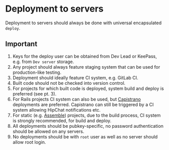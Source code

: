 # Deployment to servers

Deployment to servers should always be done with universal encapsulated `deploy`.

## Important

1. Keys for the deploy user can be obtained from Dev Lead or KeePass, e.g. from `Dev server` storage.
2. Any project should always feature staging system that can be used for production-like testing.
3. Deployment should ideally feature CI system, e.g. GitLab CI.
4. Built code should not be checked into version control.
5. For projects for which built code is deployed, system build and deploy is preferred (see pt. 3).
  1. For Rails projects CI system can also be used, but [Capistrano](https://github.com/capistrano/capistrano) deployments are preferred. Capistrano can still be triggered by a CI system allowing HipChat notifications etc.
  2. For static (e.g. [Assemble](https://github.com/assemble/assemble)) projects, due to the build process, CI system is strongly recommended, for build and deploy.
6. All deployments should be pubkey-specific, no password authentication should be allowed on any servers.
7. No deployments should be with `root` user as well as no server should allow root login.
